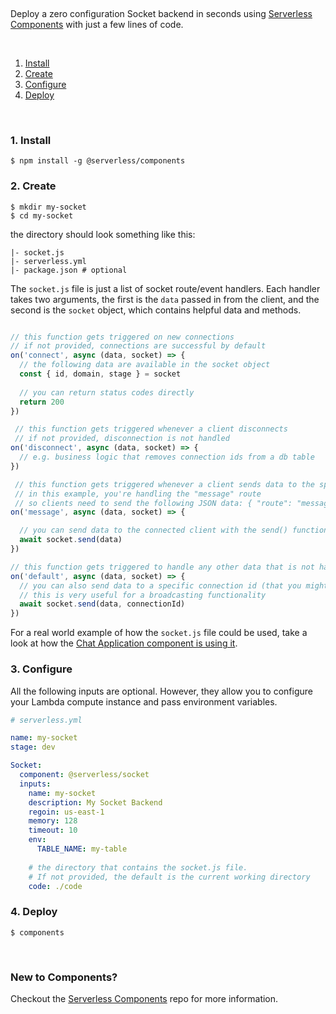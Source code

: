 &nbsp;

Deploy a zero configuration Socket backend in seconds using [Serverless Components](https://github.com/serverless/components) with just a few lines of code.

&nbsp;

1. [Install](#1-install)
2. [Create](#2-create)
3. [Configure](#3-configure)
4. [Deploy](#4-deploy)

&nbsp;


### 1. Install

```
$ npm install -g @serverless/components
```

### 2. Create

```
$ mkdir my-socket
$ cd my-socket
```

the directory should look something like this:


```
|- socket.js
|- serverless.yml
|- package.json # optional
```
The `socket.js` file is just a list of socket route/event handlers. Each handler takes two arguments, the first is the `data` passed in from the client, and the second is the `socket` object, which contains helpful data and methods.

```js

// this function gets triggered on new connections
// if not provided, connections are successful by default
on('connect', async (data, socket) => {
  // the following data are available in the socket object
  const { id, domain, stage } = socket
  
  // you can return status codes directly
  return 200
})

 // this function gets triggered whenever a client disconnects
 // if not provided, disconnection is not handled
on('disconnect', async (data, socket) => {
  // e.g. business logic that removes connection ids from a db table
})

 // this function gets triggered whenever a client sends data to the specified route
 // in this example, you're handling the "message" route
 // so clients need to send the following JSON data: { "route": "message", "data": { "foo": "bar" } }
on('message', async (data, socket) => {

  // you can send data to the connected client with the send() function
  await socket.send(data)
})

// this function gets triggered to handle any other data that is not handled above
on('default', async (data, socket) => {
  // you can also send data to a specific connection id (that you might have saved in a table)
  // this is very useful for a broadcasting functionality
  await socket.send(data, connectionId)
})
```

For a real world example of how the `socket.js` file could be used, take a look at how the [Chat Application component is using it](https://github.com/serverless-components/ChatApp/blob/master/backend/socket.js).

### 3. Configure

All the following inputs are optional. However, they allow you to configure your Lambda compute instance and pass environment variables.

```yml
# serverless.yml

name: my-socket
stage: dev

Socket:
  component: @serverless/socket
  inputs:
    name: my-socket
    description: My Socket Backend
    regoin: us-east-1
    memory: 128
    timeout: 10
    env:
      TABLE_NAME: my-table
    
    # the directory that contains the socket.js file.
    # If not provided, the default is the current working directory
    code: ./code


```

### 4. Deploy

```
$ components
```

&nbsp;

### New to Components?

Checkout the [Serverless Components](https://github.com/serverless/components) repo for more information.
